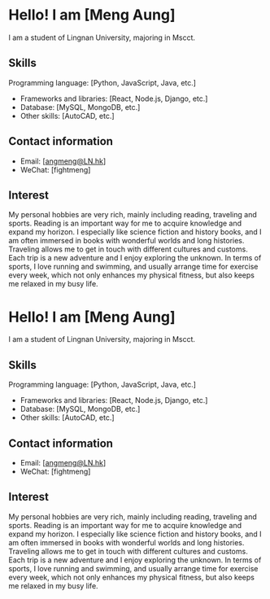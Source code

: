 # Hello! I am [Meng Aung]

I am a student of Lingnan University, majoring in Mscct.

## Skills
Programming language: [Python, JavaScript, Java, etc.]
- Frameworks and libraries: [React, Node.js, Django, etc.]
- Database: [MySQL, MongoDB, etc.]
- Other skills: [AutoCAD, etc.]


## Contact information
- Email: [angmeng@LN.hk]
- WeChat: [fightmeng]

## Interest
My personal hobbies are very rich, mainly including reading, traveling and sports. Reading is an important way for me to acquire knowledge and expand my horizon. I especially like science fiction and history books, and I am often immersed in books with wonderful worlds and long histories. Traveling allows me to get in touch with different cultures and customs. Each trip is a new adventure and I enjoy exploring the unknown. In terms of sports, I love running and swimming, and usually arrange time for exercise every week, which not only enhances my physical fitness, but also keeps me relaxed in my busy life.
# Hello! I am [Meng Aung]

I am a student of Lingnan University, majoring in Mscct.

## Skills
Programming language: [Python, JavaScript, Java, etc.]
- Frameworks and libraries: [React, Node.js, Django, etc.]
- Database: [MySQL, MongoDB, etc.]
- Other skills: [AutoCAD, etc.]


## Contact information
- Email: [angmeng@LN.hk]
- WeChat: [fightmeng]

## Interest
My personal hobbies are very rich, mainly including reading, traveling and sports. Reading is an important way for me to acquire knowledge and expand my horizon. I especially like science fiction and history books, and I am often immersed in books with wonderful worlds and long histories. Traveling allows me to get in touch with different cultures and customs. Each trip is a new adventure and I enjoy exploring the unknown. In terms of sports, I love running and swimming, and usually arrange time for exercise every week, which not only enhances my physical fitness, but also keeps me relaxed in my busy life.
